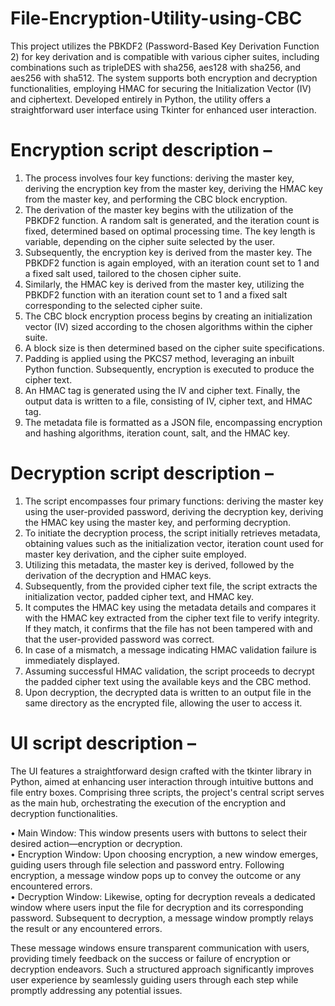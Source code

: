 # File-Encryption-Utility-using-CBC
This project utilizes the PBKDF2 (Password-Based Key Derivation Function 2) for key derivation and is compatible with various cipher suites, including combinations such as tripleDES with sha256, aes128 with sha256, and aes256 with sha512. The system supports both encryption and decryption functionalities, employing HMAC for securing the Initialization Vector (IV) and ciphertext. Developed entirely in Python, the utility offers a straightforward user interface using Tkinter for enhanced user interaction.

# Encryption script description – 
1.	The process involves four key functions: deriving the master key, deriving the encryption key from the master key, deriving the HMAC key from the master key, and performing the CBC block encryption.
2.	The derivation of the master key begins with the utilization of the PBKDF2 function. A random salt is generated, and the iteration count is fixed, determined based on optimal processing time. The key length is variable, depending on the cipher suite selected by the user.
3.	Subsequently, the encryption key is derived from the master key. The PBKDF2 function is again employed, with an iteration count set to 1 and a fixed salt used, tailored to the chosen cipher suite.
4.	Similarly, the HMAC key is derived from the master key, utilizing the PBKDF2 function with an iteration count set to 1 and a fixed salt corresponding to the selected cipher suite.
5.	The CBC block encryption process begins by creating an initialization vector (IV) sized according to the chosen algorithms within the cipher suite.
6.	A block size is then determined based on the cipher suite specifications.
7.	Padding is applied using the PKCS7 method, leveraging an inbuilt Python function. Subsequently, encryption is executed to produce the cipher text.
8.	An HMAC tag is generated using the IV and cipher text. Finally, the output data is written to a file, consisting of IV, cipher text, and HMAC tag.
9.	The metadata file is formatted as a JSON file, encompassing encryption and hashing algorithms, iteration count, salt, and the HMAC key.

# Decryption script description –
1.	The script encompasses four primary functions: deriving the master key using the user-provided password, deriving the decryption key, deriving the HMAC key using the master key, and performing decryption.
2.	To initiate the decryption process, the script initially retrieves metadata, obtaining values such as the initialization vector, iteration count used for master key derivation, and the cipher suite employed.
3.	Utilizing this metadata, the master key is derived, followed by the derivation of the decryption and HMAC keys.
4.	Subsequently, from the provided cipher text file, the script extracts the initialization vector, padded cipher text, and HMAC key.
5.	It computes the HMAC key using the metadata details and compares it with the HMAC key extracted from the cipher text file to verify integrity. If they match, it confirms that the file has not been tampered with and that the user-provided password was correct.
6.	In case of a mismatch, a message indicating HMAC validation failure is immediately displayed.
7.	Assuming successful HMAC validation, the script proceeds to decrypt the padded cipher text using the available keys and the CBC method.
8.	Upon decryption, the decrypted data is written to an output file in the same directory as the encrypted file, allowing the user to access it.

# UI script description – 
The UI features a straightforward design crafted with the tkinter library in Python, aimed at enhancing user interaction through intuitive buttons and file entry boxes. Comprising three scripts, the project's central script serves as the main hub, orchestrating the execution of the encryption and decryption functionalities.

•	Main Window: This window presents users with buttons to select their desired action—encryption or decryption.<br>
•	Encryption Window: Upon choosing encryption, a new window emerges, guiding users through file selection and password entry. Following encryption, a message window pops up to convey the outcome or any encountered errors.<br>
•	Decryption Window: Likewise, opting for decryption reveals a dedicated window where users input the file for decryption and its corresponding password. Subsequent to decryption, a message window promptly relays the result or any encountered errors.<br>

These message windows ensure transparent communication with users, providing timely feedback on the success or failure of encryption or decryption endeavors. Such a structured approach significantly improves user experience by seamlessly guiding users through each step while promptly addressing any potential issues.


